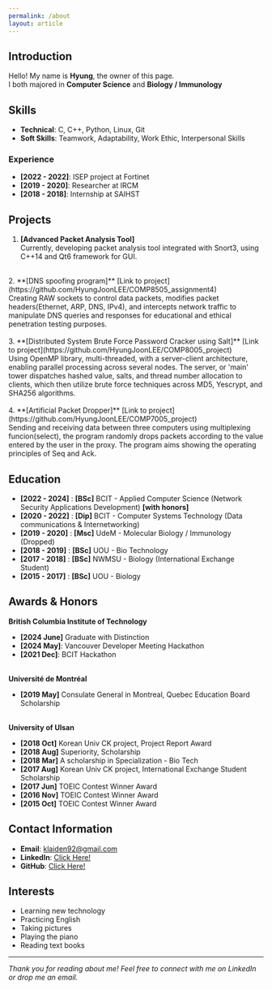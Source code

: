 ```yaml
---
permalink: /about
layout: article
---
```



## Introduction
Hello! My name is **Hyung**, the owner of this page. <br> 
I both majored in **Computer Science** and **Biology / Immunology** <br> 


## Skills
- **Technical**: C, C++, Python, Linux, Git
- **Soft Skills**: Teamwork, Adaptability, Work Ethic, Interpersonal Skills


### Experience
- **[2022 - 2022]**: ISEP project at Fortinet
- **[2019 - 2020]**: Researcher at IRCM 
- **[2018 - 2018]**: Internship at SAIHST 



## Projects
1. **[Advanced Packet Analysis Tool]** <br>
Currently, developing packet analysis tool integrated with Snort3, using C++14 and Qt6 framework for GUI. <br />
<br />
2. **[DNS spoofing program]** [Link to project](https://github.com/HyungJoonLEE/COMP8505_assignment4) <br>
Creating RAW sockets to control data packets, modifies packet headers(Ethernet, ARP, DNS, IPv4),
and intercepts network traffic to manipulate DNS queries and responses for educational and ethical 
penetration testing purposes. <br>
<br>
3. **[Distributed System Brute Force Password Cracker using Salt]** [Link to project](https://github.com/HyungJoonLEE/COMP8005_project) <br>
Using OpenMP library, multi-threaded, with a server-client architecture, enabling parallel processing 
across several nodes. The server, or 'main' tower dispatches hashed value, salts, and thread number 
allocation to clients, which then utilize brute force techniques across MD5, Yescrypt, and SHA256 algorithms. <br>
<br>
4. **[Artificial Packet Dropper]** [Link to project](https://github.com/HyungJoonLEE/COMP7005_project) <br>
Sending and receiving data between three computers using multiplexing funcion(select), the program randomly 
drops packets according to the value entered by the user in the proxy. The program aims showing the operating 
principles of Seq and Ack. <br>


## Education
- **[2022 - 2024]** : **[BSc]** BCIT - Applied Computer Science (Network Security Applications Development) **[with honors]**
- **[2020 - 2022]** : **[Dip]** BCIT - Computer Systems Technology (Data communications & Internetworking)
- **[2019 - 2020]** : **[Msc]** UdeM - Molecular Biology / Immunology (Dropped)
- **[2018 - 2019]** : **[BSc]** UOU - Bio Technology
- **[2017 - 2018]** : **[BSc]** NWMSU - Biology (International Exchange Student) 
- **[2015 - 2017]** : **[BSc]** UOU - Biology 


## Awards & Honors
**British Columbia Institute of Technology**
- **[2024 June]** Graduate with Distinction
- **[2024 May]**: Vancouver Developer Meeting Hackathon
- **[2021 Dec]**: BCIT Hackathon<br><br>


**Université de Montréal**
- **[2019 May]** Consulate General in Montreal, Quebec Education Board Scholarship<br><br>


**University of Ulsan**
- **[2018 Oct]** Korean Univ CK project, Project Report Award
- **[2018 Aug]** Superiority, Scholarship
- **[2018 Mar]** A scholarship in Specialization - Bio Tech
- **[2017 Aug]** Korean Univ CK project, International Exchange Student Scholarship
- **[2017 Jun]** TOEIC Contest Winner Award
- **[2016 Nov]** TOEIC Contest Winner Award
- **[2015 Oct]** TOEIC Contest Winner Award


## Contact Information
- **Email**: klaiden92@gmail.com
- **LinkedIn**: [Click Here!](https://www.linkedin.com/in/hyungjoon-lee-5737a5204/)
- **GitHub**: [Click Here!](https://github.com/HyungJoonLEE?tab=repositories)


## Interests
- Learning new technology
- Practicing English
- Taking pictures
- Playing the piano
- Reading text books


---

*Thank you for reading about me! Feel free to connect with me on LinkedIn or drop me an email.*

